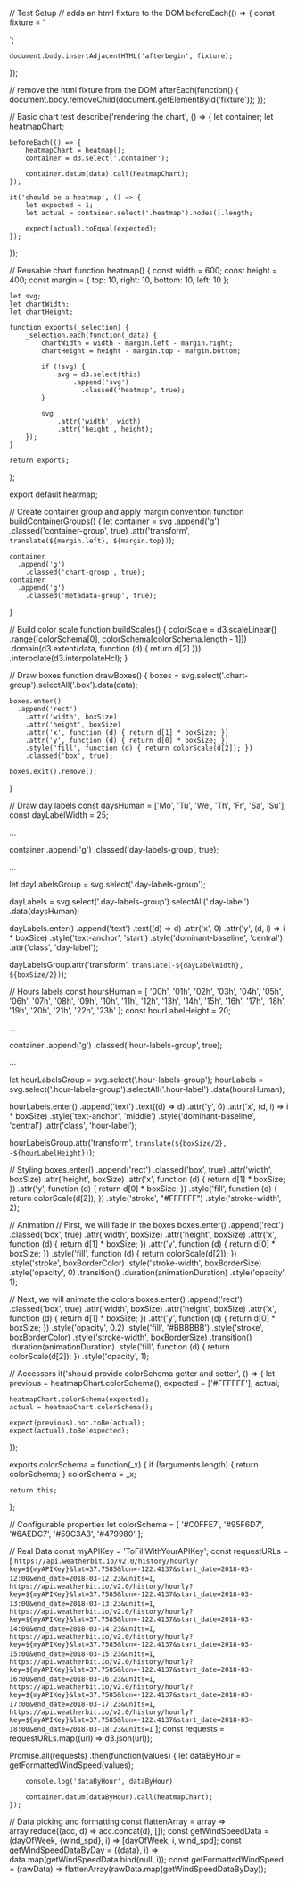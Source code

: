 // Test Setup
// adds an html fixture to the DOM
beforeEach(() => {
    const fixture = '<div id="fixture"><div class="container"></div></div>';

    document.body.insertAdjacentHTML('afterbegin', fixture);
});

// remove the html fixture from the DOM
afterEach(function() {
    document.body.removeChild(document.getElementById('fixture'));
});

// Basic chart test
describe('rendering the chart', () => {
    let container;
    let heatmapChart;

    beforeEach(() => {
        heatmapChart = heatmap();
        container = d3.select('.container');

        container.datum(data).call(heatmapChart);
    });

    it('should be a heatmap', () => {
        let expected = 1;
        let actual = container.select('.heatmap').nodes().length;

        expect(actual).toEqual(expected);
    });
});


// Reusable chart
function heatmap() {
    const width = 600;
    const height = 400;
    const margin = {
        top: 10,
        right: 10,
        bottom: 10,
        left: 10
    };

    let svg;
    let chartWidth;
    let chartHeight;

    function exports(_selection) {
        _selection.each(function(_data) {
            chartWidth = width - margin.left - margin.right;
            chartHeight = height - margin.top - margin.bottom;

            if (!svg) {
                svg = d3.select(this)
                    .append('svg')
                      .classed('heatmap', true);
            }

            svg
                .attr('width', width)
                .attr('height', height);
        });
    }

    return exports;
};

export default heatmap;


// Create container group and apply margin convention
function buildContainerGroups() {
    let container = svg
          .append('g')
            .classed('container-group', true)
            .attr('transform', `translate(${margin.left}, ${margin.top})`);

    container
      .append('g')
        .classed('chart-group', true);
    container
      .append('g')
        .classed('metadata-group', true);
}

// Build color scale
function buildScales() {
    colorScale = d3.scaleLinear()
            .range([colorSchema[0], colorSchema[colorSchema.length - 1]])
            .domain(d3.extent(data, function (d) { return d[2] }))
            .interpolate(d3.interpolateHcl);
}

// Draw boxes
function drawBoxes() {
    boxes = svg.select('.chart-group').selectAll('.box').data(data);

    boxes.enter()
      .append('rect')
        .attr('width', boxSize)
        .attr('height', boxSize)
        .attr('x', function (d) { return d[1] * boxSize; })
        .attr('y', function (d) { return d[0] * boxSize; })
        .style('fill', function (d) { return colorScale(d[2]); })
        .classed('box', true);

    boxes.exit().remove();
}


// Draw day labels
const daysHuman = ['Mo', 'Tu', 'We', 'Th', 'Fr', 'Sa', 'Su'];
const dayLabelWidth = 25;

...

container
  .append('g')
    .classed('day-labels-group', true);

...

let dayLabelsGroup = svg.select('.day-labels-group');

dayLabels = svg.select('.day-labels-group').selectAll('.day-label')
    .data(daysHuman);

dayLabels.enter()
  .append('text')
    .text((d) => d)
    .attr('x', 0)
    .attr('y', (d, i) => i * boxSize)
    .style('text-anchor', 'start')
    .style('dominant-baseline', 'central')
    .attr('class', 'day-label');

dayLabelsGroup.attr('transform', `translate(-${dayLabelWidth}, ${boxSize/2})`);


// Hours labels
const hoursHuman = [
    '00h', '01h', '02h', '03h', '04h', '05h', '06h', '07h', '08h',
    '09h', '10h', '11h', '12h', '13h', '14h', '15h', '16h', '17h',
    '18h', '19h', '20h', '21h', '22h', '23h'
];
const hourLabelHeight = 20;

...

container
  .append('g')
    .classed('hour-labels-group', true);

...

let hourLabelsGroup = svg.select('.hour-labels-group');
hourLabels = svg.select('.hour-labels-group').selectAll('.hour-label')
    .data(hoursHuman);

hourLabels.enter()
  .append('text')
    .text((d) => d)
    .attr('y', 0)
    .attr('x', (d, i) => i * boxSize)
    .style('text-anchor', 'middle')
    .style('dominant-baseline', 'central')
    .attr('class', 'hour-label');

hourLabelsGroup.attr('transform', `translate(${boxSize/2}, -${hourLabelHeight})`);


// Styling
boxes.enter()
  .append('rect')
    .classed('box', true)
    .attr('width', boxSize)
    .attr('height', boxSize)
    .attr('x', function (d) { return d[1] * boxSize; })
    .attr('y', function (d) { return d[0] * boxSize; })
    .style('fill', function (d) { return colorScale(d[2]); })
    .style('stroke', "#FFFFFF")
    .style('stroke-width', 2);


// Animation
// First, we will fade in the boxes
boxes.enter()
  .append('rect')
    .classed('box', true)
    .attr('width', boxSize)
    .attr('height', boxSize)
    .attr('x', function (d) { return d[1] * boxSize; })
    .attr('y', function (d) { return d[0] * boxSize; })
    .style('fill', function (d) { return colorScale(d[2]); })
    .style('stroke', boxBorderColor)
    .style('stroke-width', boxBorderSize)
    .style('opacity', 0)
    .transition()
    .duration(animationDuration)
    .style('opacity', 1);

// Next, we will animate the colors
boxes.enter()
  .append('rect')
    .classed('box', true)
    .attr('width', boxSize)
    .attr('height', boxSize)
    .attr('x', function (d) { return d[1] * boxSize; })
    .attr('y', function (d) { return d[0] * boxSize; })
    .style('opacity', 0.2)
    .style('fill', '#BBBBBB')
    .style('stroke', boxBorderColor)
    .style('stroke-width', boxBorderSize)
    .transition()
    .duration(animationDuration)
    .style('fill', function (d) { return colorScale(d[2]); })
    .style('opacity', 1);


// Accessors
it('should provide colorSchema getter and setter', () => {
    let previous = heatmapChart.colorSchema(),
        expected = ['#FFFFFF'],
        actual;

    heatmapChart.colorSchema(expected);
    actual = heatmapChart.colorSchema();

    expect(previous).not.toBe(actual);
    expect(actual).toBe(expected);
});

exports.colorSchema = function(_x) {
    if (!arguments.length) {
        return colorSchema;
    }
    colorSchema = _x;

    return this;
};

// Configurable properties
let colorSchema = [
    '#C0FFE7',
    '#95F6D7',
    '#6AEDC7',
    '#59C3A3',
    '#479980'
];

// Real Data
const myAPIKey = 'ToFillWithYourAPIKey';
const requestURLs = [
    `https://api.weatherbit.io/v2.0/history/hourly?key=${myAPIKey}&lat=37.7585&lon=-122.4137&start_date=2018-03-12:00&end_date=2018-03-12:23&units=I`,
    `https://api.weatherbit.io/v2.0/history/hourly?key=${myAPIKey}&lat=37.7585&lon=-122.4137&start_date=2018-03-13:00&end_date=2018-03-13:23&units=I`,
    `https://api.weatherbit.io/v2.0/history/hourly?key=${myAPIKey}&lat=37.7585&lon=-122.4137&start_date=2018-03-14:00&end_date=2018-03-14:23&units=I`,
    `https://api.weatherbit.io/v2.0/history/hourly?key=${myAPIKey}&lat=37.7585&lon=-122.4137&start_date=2018-03-15:00&end_date=2018-03-15:23&units=I`,
    `https://api.weatherbit.io/v2.0/history/hourly?key=${myAPIKey}&lat=37.7585&lon=-122.4137&start_date=2018-03-16:00&end_date=2018-03-16:23&units=I`,
    `https://api.weatherbit.io/v2.0/history/hourly?key=${myAPIKey}&lat=37.7585&lon=-122.4137&start_date=2018-03-17:00&end_date=2018-03-17:23&units=I`,
    `https://api.weatherbit.io/v2.0/history/hourly?key=${myAPIKey}&lat=37.7585&lon=-122.4137&start_date=2018-03-18:00&end_date=2018-03-18:23&units=I`
];
const requests = requestURLs.map((url) => d3.json(url));

Promise.all(requests)
    .then(function(values) {
        let dataByHour = getFormattedWindSpeed(values);

        console.log('dataByHour', dataByHour)

        container.datum(dataByHour).call(heatmapChart);
    });

// Data picking and formatting
const flattenArray = array => array.reduce((acc, d) => acc.concat(d), []);
const getWindSpeedData = (dayOfWeek, {wind_spd}, i) => [dayOfWeek, i, wind_spd];
const getWindSpeedDataByDay = ({data}, i) => data.map(getWindSpeedData.bind(null, i));
const getFormattedWindSpeed = (rawData) => flattenArray(rawData.map(getWindSpeedDataByDay));
